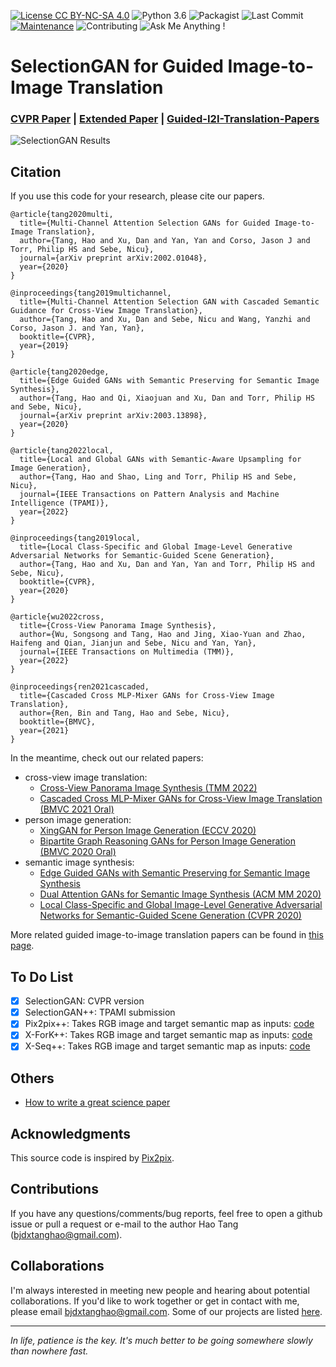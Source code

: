 [![License CC BY-NC-SA 4.0](https://img.shields.io/badge/license-CC4.0-blue.svg)](https://github.com/Ha0Tang/SelectionGAN/blob/master/LICENSE.md)
![Python 3.6](https://img.shields.io/badge/python-3.6-green.svg)
![Packagist](https://img.shields.io/badge/Pytorch-0.4.1-red.svg)
![Last Commit](https://img.shields.io/github/last-commit/Ha0Tang/SelectionGAN)
[![Maintenance](https://img.shields.io/badge/Maintained%3F-yes-blue.svg)](https://github.com/Ha0Tang/SelectionGAN/graphs/commit-activity)
![Contributing](https://img.shields.io/badge/contributions-welcome-red.svg?style=flat)
![Ask Me Anything !](https://img.shields.io/badge/Ask%20me-anything-1abc9c.svg)

# SelectionGAN for Guided Image-to-Image Translation
### [CVPR Paper](https://arxiv.org/abs/1904.06807) | [Extended Paper](https://arxiv.org/abs/2002.01048) | [Guided-I2I-Translation-Papers](https://github.com/Ha0Tang/Guided-I2I-Translation-Papers)

![SelectionGAN Results](./imgs/motivation.jpg)

## Citation
If you use this code for your research, please cite our papers.
```
@article{tang2020multi,
  title={Multi-Channel Attention Selection GANs for Guided Image-to-Image Translation},
  author={Tang, Hao and Xu, Dan and Yan, Yan and Corso, Jason J and Torr, Philip HS and Sebe, Nicu},
  journal={arXiv preprint arXiv:2002.01048},
  year={2020}
}

@inproceedings{tang2019multichannel,
  title={Multi-Channel Attention Selection GAN with Cascaded Semantic Guidance for Cross-View Image Translation},
  author={Tang, Hao and Xu, Dan and Sebe, Nicu and Wang, Yanzhi and Corso, Jason J. and Yan, Yan},
  booktitle={CVPR},
  year={2019}
}

@article{tang2020edge,
  title={Edge Guided GANs with Semantic Preserving for Semantic Image Synthesis},
  author={Tang, Hao and Qi, Xiaojuan and Xu, Dan and Torr, Philip HS and Sebe, Nicu},
  journal={arXiv preprint arXiv:2003.13898},
  year={2020}
}

@article{tang2022local,
  title={Local and Global GANs with Semantic-Aware Upsampling for Image Generation},
  author={Tang, Hao and Shao, Ling and Torr, Philip HS and Sebe, Nicu},
  journal={IEEE Transactions on Pattern Analysis and Machine Intelligence (TPAMI)},
  year={2022}
}

@inproceedings{tang2019local,
  title={Local Class-Specific and Global Image-Level Generative Adversarial Networks for Semantic-Guided Scene Generation},
  author={Tang, Hao and Xu, Dan and Yan, Yan and Torr, Philip HS and Sebe, Nicu},
  booktitle={CVPR},
  year={2020}
}

@article{wu2022cross,
  title={Cross-View Panorama Image Synthesis},
  author={Wu, Songsong and Tang, Hao and Jing, Xiao-Yuan and Zhao, Haifeng and Qian, Jianjun and Sebe, Nicu and Yan, Yan},
  journal={IEEE Transactions on Multimedia (TMM)},
  year={2022}
}

@inproceedings{ren2021cascaded,
  title={Cascaded Cross MLP-Mixer GANs for Cross-View Image Translation},
  author={Ren, Bin and Tang, Hao and Sebe, Nicu},
  booktitle={BMVC},
  year={2021}
}
```

In the meantime, check out our related papers:
- cross-view image translation: 
  - [Cross-View Panorama Image Synthesis (TMM 2022)](https://github.com/sswuai/PanoGAN)
  - [Cascaded Cross MLP-Mixer GANs for Cross-View Image Translation (BMVC 2021 Oral)](https://github.com/Amazingren/CrossMLP)
- person image generation: 
  - [XingGAN for Person Image Generation (ECCV 2020)](https://github.com/Ha0Tang/XingGAN)
  - [Bipartite Graph Reasoning GANs for Person Image Generation (BMVC 2020 Oral)](https://github.com/Ha0Tang/BiGraphGAN)
- semantic image synthesis: 
  - [Edge Guided GANs with Semantic Preserving for Semantic Image Synthesis](https://github.com/Ha0Tang/EdgeGAN)
  - [Dual Attention GANs for Semantic Image Synthesis (ACM MM 2020)](https://github.com/Ha0Tang/DAGAN)
  - [Local Class-Specific and Global Image-Level Generative Adversarial Networks for Semantic-Guided Scene Generation (CVPR 2020)](https://github.com/Ha0Tang/LGGAN)

More related guided image-to-image translation papers can be found in [this page](https://github.com/Ha0Tang/Guided-I2I-Translation-Papers).

## To Do List
- [x] SelectionGAN: CVPR version
- [x] SelectionGAN++: TPAMI submission
- [x] Pix2pix++: Takes RGB image and target semantic map as inputs: [code](./cross_view_v2)
- [x] X-ForK++: Takes RGB image and target semantic map as inputs: [code](./cross_view_v2)
- [x] X-Seq++: Takes RGB image and target semantic map as inputs: [code](./cross_view_v2)

## Others
- [How to write a great science paper](https://www.nature.com/articles/d41586-019-02918-5)

## Acknowledgments
This source code is inspired by [Pix2pix](https://github.com/junyanz/pytorch-CycleGAN-and-pix2pix).

## Contributions
If you have any questions/comments/bug reports, feel free to open a github issue or pull a request or e-mail to the author Hao Tang ([bjdxtanghao@gmail.com](bjdxtanghao@gmail.com)).

## Collaborations
I'm always interested in meeting new people and hearing about potential collaborations. If you'd like to work together or get in contact with me, please email bjdxtanghao@gmail.com. Some of our projects are listed [here](https://github.com/Ha0Tang).
___
*In life, patience is the key. It's much better to be going somewhere slowly than nowhere fast.*
